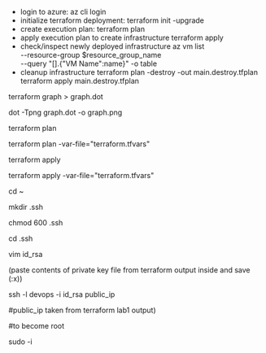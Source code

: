 - login to azure:
    az cli login
- initialize terraform deployment:
    terraform init -upgrade
- create execution plan:
    terraform plan
- apply execution plan to create infrastructure
    terraform apply
- check/inspect newly deployed infrastructure
    az vm list \
    --resource-group $resource_group_name \
    --query "[].{\"VM Name\":name}" -o table
- cleanup infrastructure
    terraform plan -destroy -out main.destroy.tfplan
    terraform apply main.destroy.tfplan

terraform graph > graph.dot

dot -Tpng graph.dot -o graph.png

terraform plan

terraform plan -var-file="terraform.tfvars"

terraform apply

terraform apply -var-file="terraform.tfvars"


cd ~

mkdir .ssh

chmod 600 .ssh

cd .ssh

vim id_rsa

(paste contents of private key file from terraform output inside and save (:x))

ssh -l devops -i id_rsa public_ip

#public_ip taken from terraform lab1 output)

#to become root

sudo -i
